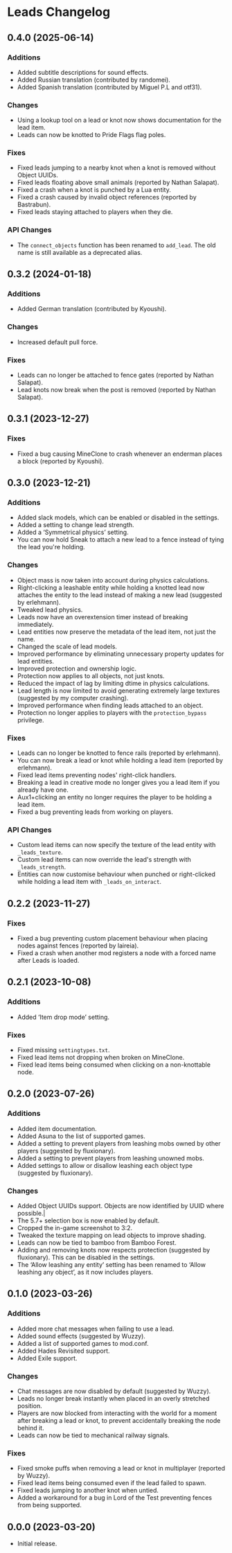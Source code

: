 Leads Changelog
===============

0.4.0 (2025-06-14)
------------------

### Additions

- Added subtitle descriptions for sound effects.
- Added Russian translation (contributed by randomei).
- Added Spanish translation (contributed by Miguel P.L and otf31).


### Changes

- Using a lookup tool on a lead or knot now shows documentation for the lead item.
- Leads can now be knotted to Pride Flags flag poles.


### Fixes

- Fixed leads jumping to a nearby knot when a knot is removed without Object UUIDs.
- Fixed leads floating above small animals (reported by Nathan Salapat).
- Fixed a crash when a knot is punched by a Lua entity.
- Fixed a crash caused by invalid object references (reported by Bastrabun).
- Fixed leads staying attached to players when they die.


### API Changes

- The `connect_objects` function has been renamed to `add_lead`. The old name is still available as a deprecated alias.


0.3.2 (2024-01-18)
------------------

### Additions

- Added German translation (contributed by Kyoushi).


### Changes

- Increased default pull force.


### Fixes

- Leads can no longer be attached to fence gates (reported by Nathan Salapat).
- Lead knots now break when the post is removed (reported by Nathan Salapat).


0.3.1 (2023-12-27)
------------------

### Fixes

- Fixed a bug causing MineClone to crash whenever an enderman places a block (reported by Kyoushi).


0.3.0 (2023-12-21)
------------------

### Additions

- Added slack models, which can be enabled or disabled in the settings.
- Added a setting to change lead strength.
- Added a ‘Symmetrical physics’ setting.
- You can now hold Sneak to attach a new lead to a fence instead of tying the lead you're holding.


### Changes

- Object mass is now taken into account during physics calculations.
- Right-clicking a leashable entity while holding a knotted lead now attaches the entity to the lead instead of making a new lead (suggested by erlehmann).
- Tweaked lead physics.
- Leads now have an overextension timer instead of breaking immediately.
- Lead entities now preserve the metadata of the lead item, not just the name.
- Changed the scale of lead models.
- Improved performance by eliminating unnecessary property updates for lead entities.
- Improved protection and ownership logic.
- Protection now applies to all objects, not just knots.
- Reduced the impact of lag by limiting dtime in physics calculations.
- Lead length is now limited to avoid generating extremely large textures (suggested by my computer crashing).
- Improved performance when finding leads attached to an object.
- Protection no longer applies to players with the `protection_bypass` privilege.


### Fixes

- Leads can no longer be knotted to fence rails (reported by erlehmann).
- You can now break a lead or knot while holding a lead item (reported by erlehmann).
- Fixed lead items preventing nodes' right-click handlers.
- Breaking a lead in creative mode no longer gives you a lead item if you already have one.
- Aux1+clicking an entity no longer requires the player to be holding a lead item.
- Fixed a bug preventing leads from working on players.


### API Changes

- Custom lead items can now specify the texture of the lead entity with `_leads_texture`.
- Custom lead items can now override the lead's strength with `_leads_strength`.
- Entities can now customise behaviour when punched or right-clicked while holding a lead item with `_leads_on_interact`.


0.2.2 (2023-11-27)
------------------

### Fixes

- Fixed a bug preventing custom placement behaviour when placing nodes against fences (reported by laireia).
- Fixed a crash when another mod registers a node with a forced name after Leads is loaded.


0.2.1 (2023-10-08)
------------------


### Additions

- Added ‘Item drop mode’ setting.


### Fixes

- Fixed missing `settingtypes.txt`.
- Fixed lead items not dropping when broken on MineClone.
- Fixed lead items being consumed when clicking on a non-knottable node.


0.2.0 (2023-07-26)
------------------

### Additions

- Added item documentation.
- Added Asuna to the list of supported games.
- Added a setting to prevent players from leashing mobs owned by other players (suggested by fluxionary).
- Added a setting to prevent players from leashing unowned mobs.
- Added settings to allow or disallow leashing each object type (suggested by fluxionary).


### Changes

- Added Object UUIDs support. Objects are now identified by UUID where possible.|
- The 5.7+ selection box is now enabled by default.
- Cropped the in-game screenshot to 3:2.
- Tweaked the texture mapping on lead objects to improve shading.
- Leads can now be tied to bamboo from Bamboo Forest.
- Adding and removing knots now respects protection (suggested by fluxionary). This can be disabled in the settings.
- The ‘Allow leashing any entity’ setting has been renamed to ‘Allow leashing any object’, as it now includes players.


0.1.0 (2023-03-26)
------------------

### Additions

- Added more chat messages when failing to use a lead.
- Added sound effects (suggested by Wuzzy).
- Added a list of supported games to mod.conf.
- Added Hades Revisited support.
- Added Exile support.


### Changes

- Chat messages are now disabled by default (suggested by Wuzzy).
- Leads no longer break instantly when placed in an overly stretched position.
- Players are now blocked from interacting with the world for a moment after breaking a lead or knot, to prevent accidentally breaking the node behind it.
- Leads can now be tied to mechanical railway signals.


### Fixes

- Fixed smoke puffs when removing a lead or knot in multiplayer (reported by Wuzzy).
- Fixed lead items being consumed even if the lead failed to spawn.
- Fixed leads jumping to another knot when untied.
- Added a workaround for a bug in Lord of the Test preventing fences from being supported.


0.0.0 (2023-03-20)
------------------

- Initial release.

